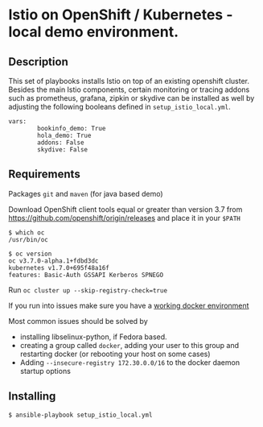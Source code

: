 # Istio on OpenShift / Kubernetes - local demo environment.


## Description
This set of playbooks installs Istio on top of an existing openshift cluster. Besides the main Istio components, certain monitoring or tracing addons such as prometheus, grafana, zipkin or skydive can be installed as well by adjusting the following booleans defined in `setup_istio_local.yml`.

```
vars:
        bookinfo_demo: True
        hola_demo: True
        addons: False
        skydive: False
```

## Requirements

Packages `git` and `maven` (for java based demo)

Download OpenShift client tools equal or greater than version 3.7 from https://github.com/openshift/origin/releases and place it in your `$PATH`

```
$ which oc
/usr/bin/oc

$ oc version
oc v3.7.0-alpha.1+fdbd3dc
kubernetes v1.7.0+695f48a16f
features: Basic-Auth GSSAPI Kerberos SPNEGO
```

Run `oc cluster up --skip-registry-check=true`

If you run into issues make sure you have a [working docker environment](https://github.com/openshift/origin/blob/master/docs/cluster_up_down.md#linux)

Most common issues should be solved by
 * installing libselinux-python, if Fedora based.
 * creating a group called `docker`, adding your user to this group and restarting docker (or rebooting your host on some cases)
 * Adding `--insecure-registry 172.30.0.0/16` to the docker daemon startup options



## Installing
```
$ ansible-playbook setup_istio_local.yml
```
